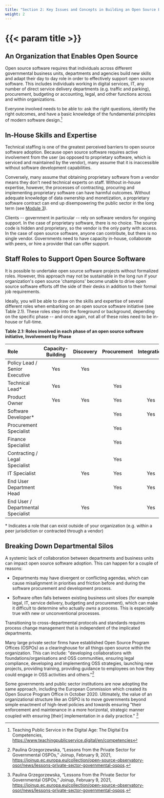 ```yaml
---
title: "Section 2: Key Issues and Concepts in Building an Open Source Ecosystem"
weight: 2
---
```


# {{< param title >}}

## An Organization that Enables Open Source

Open source software requires that individuals across different governmental business units, departments and agencies build new skills and adapt their day to day role in order to effectively support open source software. This includes individuals working in digital services, IT, any number of direct service delivery departments (e.g. traffic and parking), procurement, budgeting or accounting, legal, and other functions across and within organizations.

Everyone involved needs to be able to: ask the right questions, identify the right outcomes, and have a basic knowledge of the fundamental principles of modern software design.[^10]

## In-House Skills and Expertise

Technical staffing is one of the greatest perceived barriers to open source software adoption. Because open source software requires active involvement from the user (as opposed to proprietary software, which is serviced and maintained by the vendor), many assume that it is inaccessible without software development capabilities.

Conversely, many assume that obtaining proprietary software from a vendor means they don't need technical experts on staff. Without in-house expertise, however, the processes of contracting, procuring and implementing proprietary software can have harmful outcomes. Without adequate knowledge of data ownership and monetization, a proprietary software contract can end up disempowering the public sector in the long term (see [Module 3](/content/en/docs/open_source/modules/module_3/_index.md)).

Clients -- government in particular -- rely on software vendors for ongoing support. In the case of proprietary software, there is no choice. The source code is hidden and proprietary, so the vendor is the only party with access. In the case of open source software, anyone can contribute, but there is no single vendor. Governments need to have capacity in-house, collaborate with peers, or hire a provider that can offer support.

## Staff Roles to Support Open Source Software

It is possible to undertake open source software projects without formalized roles. However, this approach may not be sustainable in the long run if your organization's open source 'champions' become unable to drive open source software efforts off the side of their desks in addition to their formal job requirements.

Ideally, you will be able to draw on the skills and expertise of several different roles when embarking on an open source software initiative (see Table 2.1). These roles step into the foreground or background, depending on the specific phase -- and once again, not all of these roles need to be in-house or full-time.

<!--markdownlint-disable MD036-->
**Table 2.1: Roles involved in each phase of an open source software initiative, Involvement by Phase**
<!--markdownlint-enable MD036-->

| Role                               | Capacity-Building | Discovery | Procurement | Integration | Maintenance |
| :--------------------------------- | :---------------: | :-------: | :---------: | :---------: | :---------: |
| Policy Lead / Senior Executive     |        Yes        |    Yes    |
| Technical Lead\*                   |        Yes        |           |     Yes     |             |     Yes     |
| Product Owner                      |        Yes        |    Yes    |     Yes     |     Yes     |             |
| Software Developer\*               |                   |           |     Yes     |     Yes     |     Yes     |
| Procurement Specialist             |                   |           |     Yes     |
| Finance Specialist                 |                   |           |     Yes     |
| Contracting / Legal Specialist     |                   |           |     Yes     |
| IT Specialist                      |                   |    Yes    |     Yes     |     Yes     |     Yes     |
| End User Department Head           |                   |           |     Yes     |     Yes     |
| End User / Departmental Specialist |                   |    Yes    |             |     Yes     |     Yes     |

\* Indicates a role that can exist outside of your organization (e.g. within a peer jurisdiction or contracted through a vendor)

## Breaking Down Departmental Silos

A systemic lack of collaboration between departments and business units can impact open source software adoption. This can happen for a couple of reasons:

- Departments may have divergent or conflicting agendas, which can cause misalignment in priorities and friction before and during the software procurement and development process.

- Software often falls between existing business unit siloes (for example legal, IT, service delivery, budgeting and procurement), which can make it difficult to determine who actually *owns* a process. This is especially true with new or unconventional processes.

Transitioning to cross-departmental protocols and standards requires process change management that is independent of the implicated departments.

Many large private sector firms have established Open Source Program Offices (OSPOs) as a clearinghouse for all things open source within the organization. This can include: "developing collaborations with foundations/organisations and OSS communities, ensuring legal compliance, developing and implementing OSS strategies, launching new projects, providing training, providing guidance to employees on how they could engage in OSS activities and others."[^11]

Some governments and public sector institutions are now adopting the same approach, including the European Commission which created its Open Source Program Office in October 2020. Ultimately, the value of an organizational structure like an OSPO is to move governments beyond simple enactment of high-level policies and towards ensuring "their enforcement and maintenance in a more horizontal, strategic manner coupled with ensuring \[their\] implementation in a daily practice." [^12]

[^10]: Teaching Public Service in the Digital Age: The Digital Era Competencies, https://www.teachingpublicservice.digital/en/competencies

[^11]: Paulina Grzegorzewska, “Lessons from the Private Sector for Governmental OSPOs,” Joinup, February 9, 2021, https://joinup.ec.europa.eu/collection/open-source-observatory-osor/news/lessons-private-sector-governmental-ospos.

[^12]: Paulina Grzegorzewska, “Lessons from the Private Sector for Governmental OSPOs,” Joinup, February 9, 2021, https://joinup.ec.europa.eu/collection/open-source-observatory-osor/news/lessons-private-sector-governmental-ospos.

